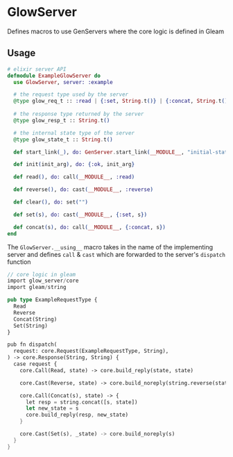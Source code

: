 # GlowServer

Defines macros to use GenServers where the core logic is defined in Gleam

## Usage

```elixir
# elixir server API 
defmodule ExampleGlowServer do
  use GlowServer, server: :example

  # the request type used by the server
  @type glow_req_t :: :read | {:set, String.t()} | {:concat, String.t()} | :reverse
  
  # the response type returned by the server
  @type glow_resp_t :: String.t()

  # the internal state type of the server
  @type glow_state_t :: String.t()

  def start_link(_), do: GenServer.start_link(__MODULE__, "initial-state", name: __MODULE__)

  def init(init_arg), do: {:ok, init_arg}

  def read(), do: call(__MODULE__, :read)

  def reverse(), do: cast(__MODULE__, :reverse)

  def clear(), do: set("")

  def set(s), do: cast(__MODULE__, {:set, s})

  def concat(s), do: call(__MODULE__, {:concat, s})
end
```

The `GlowServer.__using__` macro takes in the name of the implementing server and defines 
`call` & `cast` which are forwarded to the server's `dispatch` function  


```rust
// core logic in gleam
import glow_server/core
import gleam/string

pub type ExampleRequestType {
  Read
  Reverse
  Concat(String)
  Set(String)
}

pub fn dispatch(
  request: core.Request(ExampleRequestType, String),
) -> core.Response(String, String) {
  case request {
    core.Call(Read, state) -> core.build_reply(state, state)

    core.Cast(Reverse, state) -> core.build_noreply(string.reverse(state))

    core.Call(Concat(s), state) -> {
      let resp = string.concat([s, state])
      let new_state = s
      core.build_reply(resp, new_state)
    }

    core.Cast(Set(s), _state) -> core.build_noreply(s)
  }
}
```